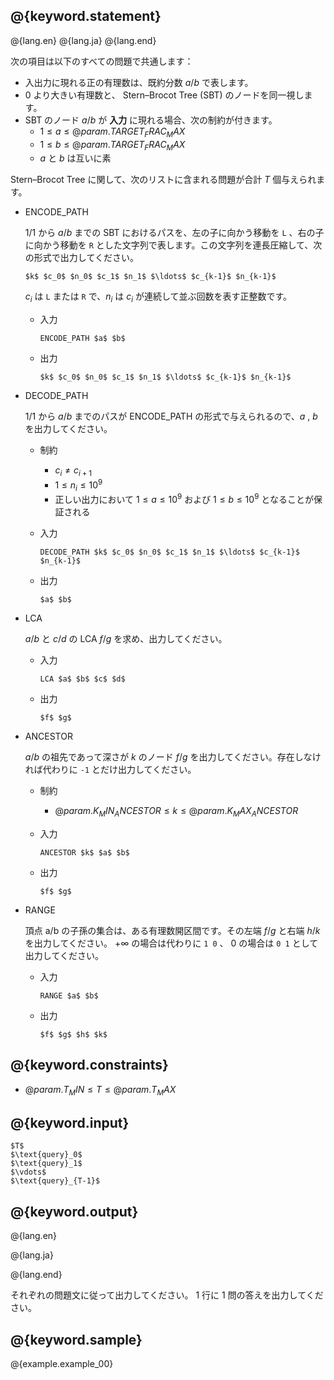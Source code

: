 ## @{keyword.statement}

@{lang.en}
@{lang.ja}
@{lang.end}

次の項目は以下のすべての問題で共通します：

- 入出力に現れる正の有理数は、既約分数 $a/b$ で表します。
- $0$ より大きい有理数と、 Stern–Brocot Tree (SBT) のノードを同一視します。
- SBT のノード $a/b$ が **入力** に現れる場合、次の制約が付きます。
  - $1\leq a \leq @{param.TARGET_FRAC_MAX}$
  - $1\leq b \leq @{param.TARGET_FRAC_MAX}$
  - $a$ と $b$ は互いに素

Stern–Brocot Tree に関して、次のリストに含まれる問題が合計 $T$ 個与えられます。

- ENCODE_PATH

  $1/1$ から $a/b$ までの SBT におけるパスを、左の子に向かう移動を `L` 、右の子に向かう移動を `R` とした文字列で表します。この文字列を連長圧縮して、次の形式で出力してください。
  
  ```
  $k$ $c_0$ $n_0$ $c_1$ $n_1$ $\ldots$ $c_{k-1}$ $n_{k-1}$
  ```

  $c_i$ は `L` または `R` で、$n_i$ は $c_i$ が連続して並ぶ回数を表す正整数です。

  - 入力
    ```
    ENCODE_PATH $a$ $b$
    ```

  - 出力
    ```
    $k$ $c_0$ $n_0$ $c_1$ $n_1$ $\ldots$ $c_{k-1}$ $n_{k-1}$
    ``` 
  
- DECODE_PATH

  $1/1$ から $a/b$ までのパスが ENCODE_PATH の形式で与えられるので、$a$ , $b$ を出力してください。 

  - 制約 

    - $c_i\neq c_{i+1}$
    - $1\leq n_i\leq 10^9$
    - 正しい出力において $1\leq a\leq 10^9$ および $1\leq b\leq 10^9$ となることが保証される

  - 入力
    ```
    DECODE_PATH $k$ $c_0$ $n_0$ $c_1$ $n_1$ $\ldots$ $c_{k-1}$ $n_{k-1}$
    ```

  - 出力
    ```
    $a$ $b$
    ``` 

- LCA

  $a/b$ と $c/d$ の LCA $f/g$ を求め、出力してください。

  - 入力
    ```
    LCA $a$ $b$ $c$ $d$
    ```

  - 出力
    ```
    $f$ $g$
    ``` 

- ANCESTOR

  $a/b$ の祖先であって深さが $k$ のノード $f/g$ を出力してください。存在しなければ代わりに `-1` とだけ出力してください。

  - 制約 
  
    - $@{param.K_MIN_ANCESTOR} \leq k\leq @{param.K_MAX_ANCESTOR}$

  - 入力
    ```
    ANCESTOR $k$ $a$ $b$
    ```

  - 出力

    ```
    $f$ $g$
    ```

- RANGE

  頂点 a/b の子孫の集合は、ある有理数開区間です。その左端 $f/g$ と右端 $h/k$ を出力してください。 $+\infty$ の場合は代わりに `1 0` 、 $0$ の場合は `0 1` として出力してください。

  - 入力

    ```
    RANGE $a$ $b$
    ```

  - 出力

    ```
    $f$ $g$ $h$ $k$
    ```


## @{keyword.constraints}

- $@{param.T_MIN} \leq T \leq @{param.T_MAX}$

## @{keyword.input}

```
$T$
$\text{query}_0$
$\text{query}_1$
$\vdots$
$\text{query}_{T-1}$
```

## @{keyword.output}

@{lang.en}

@{lang.ja}

@{lang.end}

それぞれの問題文に従って出力してください。 $1$ 行に $1$ 問の答えを出力してください。

## @{keyword.sample}

@{example.example_00}
